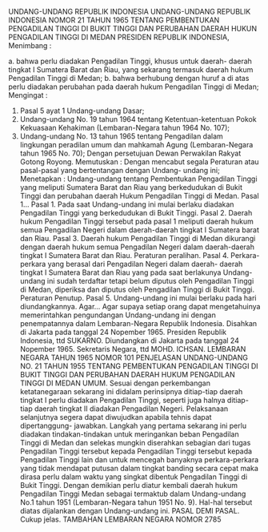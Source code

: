  UNDANG-UNDANG REPUBLIK INDONESIA UNDANG-UNDANG REPUBLIK INDONESIA NOMOR 21 TAHUN 1965 TENTANG PEMBENTUKAN PENGADILAN TINGGI DI BUKIT TINGGI DAN PERUBAHAN DAERAH HUKUN PENGADILAN TINGGI DI MEDAN PRESIDEN REPUBLIK INDONESIA,
Menimbang :

a. bahwa perlu diadakan Pengadilan Tinggi, khusus untuk daerah- daerah tingkat I Sumatera Barat dan Riau, yang sekarang termasuk daerah hukum Pengadilan Tinggi di Medan;
b. bahwa berhubung dengan huruf a di atas perlu diadakan perubahan pada daerah hukum Pengadilan Tinggi di Medan;
Mengingat :

1. Pasal 5 ayat 1 Undang-undang Dasar;
2. Undang-undang No. 19 tahun 1964 tentang Ketentuan-ketentuan Pokok Kekuasaan Kehakiman (Lembaran-Negara tahun 1964 No.
107);
3. Undang-undang No. 13 tahun 1965 tentang Pengadilan dalam lingkungan peradilan umum dan mahkamah Agung (Lembaran-Negara tahun 1965 No. 70); Dengan persetujuan Dewan Perwakilan Rakyat Gotong Royong. Memutuskan : Dengan mencabut segala Peraturan atau pasal-pasal yang bertentangan dengan Undang- undang ini; Menetapkan : Undang-undang tentang Pembentukan Pengadilan Tinggi yang meliputi Sumatera Barat dan Riau yang berkedudukan di Bukit Tinggi dan perubahan daerah Hukum Pengadilan Tinggi di Medan. Pasal 1… Pasal 1. Pada saat Undang-undang ini mulai berlaku diadakan Pengadilan Tinggi yang berkedudukan di Bukit Tinggi. Pasal 2. Daerah hukum Pengadilan Tinggi tersebut pada pasal 1 meliputi daerah hukum semua Pengadilan Negeri dalam daerah-daerah tingkat I Sumatera barat dan Riau. Pasal 3. Daerah hukum Pengadilan Tinggi di Medan dikurangi dengan daerah hukum semua Pengadilan Negeri dalam daerah-daerah tingkat I Sumatera Barat dan Riau. Peraturan peralihan. Pasal 4. Perkara-perkara yang berasal dari Pengadilan Negeri dalam daerah- daerah tingkat I Sumatera Barat dan Riau yang pada saat berlakunya Undang-undang ini sudah terdaftar tetapi belum diputus oleh Pengadilan Tinggi di Medan, diperiksa dan diputus oleh Pengadilan Tinggi di Bukit Tinggi. Peraturan Penutup. Pasal 5. Undang-undang ini mulai berlaku pada hari diundangkannya. Agar… Agar supaya setiap orang dapat mengetahuinya memerintahkan pengundangan Undang-undang ini dengan penempatannya dalam Lembaran-Negara Republik Indonesia. Disahkan di Jakarta pada tanggal 24 Nopember 1965. Presiden Republik Indonesia, ttd SUKARNO. Diundangkan di Jakarta pada tanggal 24 Nopember 1965. Sekretaris Negara, ttd MOHD. ICHSAN. LEMBARAN NEGARA TAHUN 1965 NOMOR 101 PENJELASAN UNDANG-UNDANG NO. 21 TAHUN 1955 TENTANG PEMBENTUKAN PENGADILAN TINGGI DI BUKIT TINGGI DAN PERUBAHAN DAERAH HUKUM PENGADILAN TINGGI DI MEDAN UMUM. Sesuai dengan perkembangan ketatanegaraan sekarang ini didalam perinsipnya ditiap-tiap daerah tingkat I perlu diadakan Pengadilan Tinggi, seperti juga halnya ditiap-tiap daerah tingkat II diadakan Pengadilan Negeri. Pelaksanaan selanjutnya segera dapat diwujudkan apabila tehnis dapat dipertanggung- jawabkan. Langkah yang pertama sekarang ini perlu diadakan tindakan-tindakan untuk meringankan beban Pengadilan Tinggi di Medan dan selekas mungkin diserahkan sebagian dari tugas Pengadilan Tinggi tersebut kepada Pengadilan Tinggi tersebut kepada Pengadilan Tinggi lain dan untuk mencegah banyaknya perkara-perkara yang tidak mendapat putusan dalam tingkat banding secara cepat maka dirasa perlu dalam waktu yang singkat dibentuk Pengadilan Tinggi di Bukit Tinggi. Dengan demikian perlu diatur kembali daerah hukum Pengadilan Tinggi Medan sebagai termaktub dalam Undang-undang No.1 tahun 1951 (Lembaran-Negara tahun 1951 No. 9). Hal-hal tersebut diatas dijalankan dengan Undang-undang ini. PASAL DEMI PASAL. Cukup jelas. TAMBAHAN LEMBARAN NEGARA NOMOR 2785